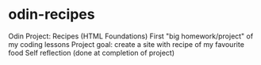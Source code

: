 # odin-recipes
Odin Project: Recipes (HTML Foundations)
First "big homework/project" of my coding lessons
Project goal: create a site with recipe of my favourite food
Self reflection (done at completion of project)
